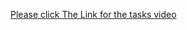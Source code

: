 [Please click The Link for the tasks video](https://drive.google.com/file/d/1C9eF0hNhrDLHnHwUckfCPiisRuT-BLJd/view?usp=sharing)
